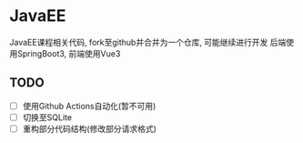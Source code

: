 # JavaEE

JavaEE课程相关代码, fork至github并合并为一个仓库, 可能继续进行开发
后端使用SpringBoot3, 前端使用Vue3

## TODO
- [ ] 使用Github Actions自动化(暂不可用)
- [ ] 切换至SQLite
- [ ] 重构部分代码结构(修改部分请求格式)
